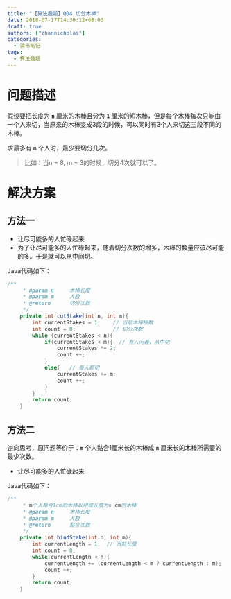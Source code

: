 ```yaml
---
title: "【算法趣题】Q04 切分木棒"
date: 2018-07-17T14:30:12+08:00
draft: true
authors: ["zhannicholas"]
categories:
  - 读书笔记
tags:
  - 算法趣题
---
```


# 问题描述

假设要把长度为 **`n`** 厘米的木棒且分为 **`1`** 厘米的短木棒，但是每个木棒每次只能由一个人来切，当原来的木棒变成3段的时候，可以同时有3个人来切这三段不同的木棒。

求最多有 **`m`** 个人时，最少要切分几次。

> 比如：当n = 8, m = 3的时候，切分4次就可以了。

# 解决方案

## 方法一

* 让尽可能多的人忙碌起来
* 为了让尽可能多的人忙碌起来，随着切分次数的增多，木棒的数量应该尽可能的多。于是就可以从中间切。

Java代码如下：

```java
/**
     * @param n     木棒长度
     * @param m     人数
     * @return      切分次数
     */
    private int cutStake(int n, int m){
        int currentStakes = 1;    // 当前木棒根数
        int count = 0;            // 切分次数
        while (currentStakes < n){
            if(currentStakes < m){  // 有人闲着，从中切
                currentStakes *= 2;
                count ++;
            }
            else{   // 每人都切
                currentStakes += m;
                count ++;
            }
        }
        return count;
    }
```

## 方法二

逆向思考，原问题等价于：**`m`** 个人黏合1厘米长的木棒成 **`n`** 厘米长的木棒所需要的最少次数。

* 让尽可能多的人忙碌起来

Java代码如下：

```java
/**
     * m个人黏合1cm的木棒以组成长度为n cm的木棒
     * @param n     木棒长度
     * @param m     人数
     * @return      黏合次数
     */
    private int bindStake(int n, int m){
        int currentLength = 1;  // 当前长度
        int count = 0;
        while(currentLength < n){
            currentLength += (currentLength < m ? currentLength : m);
            count ++;
        }
        return count;
    }
```